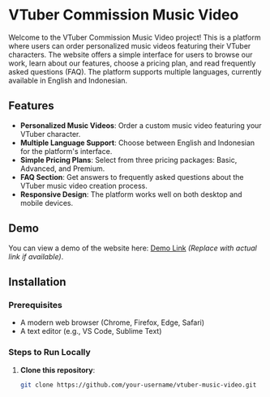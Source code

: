 # VTuber Commission Music Video

Welcome to the VTuber Commission Music Video project! This is a platform where users can order personalized music videos featuring their VTuber characters. The website offers a simple interface for users to browse our work, learn about our features, choose a pricing plan, and read frequently asked questions (FAQ). The platform supports multiple languages, currently available in English and Indonesian.

## Features

- **Personalized Music Videos**: Order a custom music video featuring your VTuber character.
- **Multiple Language Support**: Choose between English and Indonesian for the platform's interface.
- **Simple Pricing Plans**: Select from three pricing packages: Basic, Advanced, and Premium.
- **FAQ Section**: Get answers to frequently asked questions about the VTuber music video creation process.
- **Responsive Design**: The platform works well on both desktop and mobile devices.

## Demo

You can view a demo of the website here: [Demo Link](#) *(Replace with actual link if available)*.

## Installation

### Prerequisites

- A modern web browser (Chrome, Firefox, Edge, Safari)
- A text editor (e.g., VS Code, Sublime Text)

### Steps to Run Locally

1. **Clone this repository**:
   ```bash
   git clone https://github.com/your-username/vtuber-music-video.git
